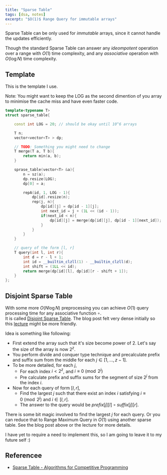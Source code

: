 ```yaml
---
title: "Sparse Table"
tags: [dsa, notes]
excerpt: "$O(1)$ Range Query for immutable arrays"
---
```


Sparse Table can be only used for $immutable$ arrays, since it cannot handle the updates efficiently. 

Though the standard Sparse Table can answer any $ideompotent$ operation over a range with $O(1)$ time complexity, 
and any $associative$ operation with $O(\log N)$ time complexity. 

## Template

This is the template I use. 

Note: You might want to keep the LOG as the second dimention of you array to minimise the cache miss and have even faster code.
```cpp
template<typename T>
struct sparse_table{

    const int LOG = 20; // should be okay until 10^6 arrays

    T n;
    vector<vector<T> > dp;

    // TODO: Something you might need to change
    T merge(T a, T b){
        return min(a, b);
    }

    sprase_table(vector<T> &a){
        n = sz(a);
        dp.resize(LOG);
        dp[0] = a;

        repA(id, 1, LOG - 1){
            dp[id].resize(n);
            rep(j, n){
                dp[id][j] = dp[id - 1][j];
                int next_id = j + (1L << (id - 1));
                if(next_id < n){
                    dp[id][j] = merge(dp[id][j], dp[id - 1][next_id]);
                }
            }
        }
    }

    // query of the form [l, r]
    T query(int l, int r){
        int d = r - l + 1;
        int id = __builtin_clzll(1) - __builtin_clzll(d); 
        int shift = (1LL << id);
        return merge(dp[id][l], dp[id][r - shift + 1]);
    }
};
```

## Disjoint Sparse Table
With some more $O(N\log N)$ preprocessing you can achieve $O(1)$ query processing time for any associative function $\circ$.  
It is called [Disjoint Sparse Table](https://discuss.codechef.com/t/tutorial-disjoint-sparse-table/17404). 
The blog post felt very dense initially so this [lecture](https://youtu.be/Ti_U3Q_G7yM?t=3861) might be more friendly.


Idea is something like following:
* First extend the array such that it's size become power of 2. Let's say the size of the array is now $2^z$.
* You perform divide and conquer type technique and precalculate prefix and suffix sum from the middle for each $j \in [1, \ldots, z - 1]$.
* To be more detailed, for each $j$,
    * For each index $i < 2^z$, and $i \equiv 0 \pmod{2^j}$
    * Pre calculate prefix and suffix sums for the segment of size $2^j$ from the index $i$.
* Now for each query of form $[l, r]$, 
    * Find the largest $j$ such that there exist an index $i$ satisfying $i \equiv 0 \pmod{2^j}$ and $i \in [l, r]$.
    * The answer to the query would be $prefix[j][l] \circ suffix[j][r]$.

There is some bit magic involved to find the largest $j$ for each query. Or you can reduce that to Range Maximum Query in $O(1)$ using another sparse table.
See the blog post above or the lecture for more details.

I have yet to require a need to implement this, so I am going to leave it to my future self :)

## Referencee
* [Sparse Table - Algorithms for Competitive Programming](https://cp-algorithms.com/data_structures/sparse-table.html)
